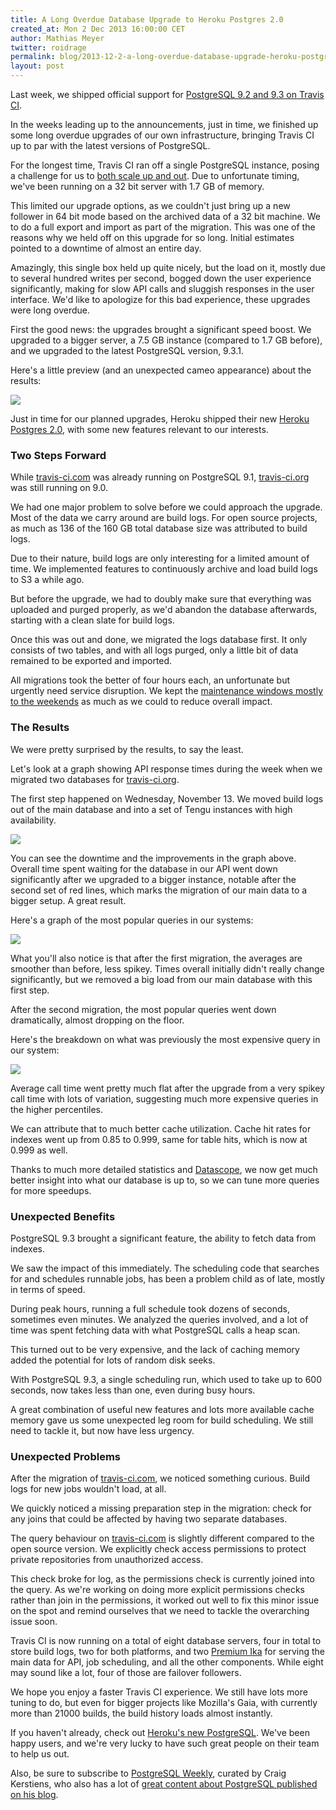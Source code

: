 ```yaml
---
title: A Long Overdue Database Upgrade to Heroku Postgres 2.0
created_at: Mon 2 Dec 2013 16:00:00 CET
author: Mathias Meyer
twitter: roidrage
permalink: blog/2013-12-2-a-long-overdue-database-upgrade-heroku-postgres
layout: post
---
```

Last week, we shipped official support for [PostgreSQL 9.2 and 9.3 on Travis CI](blog/2013-11-29-postgresql-92-93-now-available/).

In the weeks leading up to the announcements, just in time, we finished up some long overdue upgrades of our own infrastructure, bringing Travis CI up to par with the latest versions of PostgreSQL.

For the longest time, Travis CI ran off a single PostgreSQL instance, posing a challenge for us to [both scale up and out](http://about.travis-ci.org/blog/2013-08-08-solving-the-puzzle-of-scalable-log-processing/). Due to unfortunate timing, we've been running on a 32 bit server with 1.7 GB of memory.

This limited our upgrade options, as we couldn't just bring up a new follower in 64 bit mode based on the archived data of a 32 bit machine. We to do a full export and import as part of the migration. This was one of the reasons why we held off on this upgrade for so long. Initial estimates pointed to a downtime of almost an entire day.

Amazingly, this single box held up quite nicely, but the load on it, mostly due to several hundred writes per second, bogged down the user experience significantly, making for slow API calls and sluggish responses in the user interface. We'd like to apologize for this bad experience, these upgrades were long overdue.

First the good news: the upgrades brought a significant speed boost. We upgraded to a bigger server, a 7.5 GB instance (compared to 1.7 GB before), and we upgraded to the latest PostgreSQL version, 9.3.1.

Here's a little preview (and an unexpected cameo appearance) about the results:

![](http://s3itch.paperplanes.de/felix_20131117_185835.jpg)

Just in time for our planned upgrades, Heroku shipped their new [Heroku Postgres 2.0](https://postgres.heroku.com/blog/past/2013/11/11/heroku_postgres_20/), with some new features relevant to our interests.

### Two Steps Forward

While [travis-ci.com](https://travis-ci.com) was already running on PostgreSQL 9.1, [travis-ci.org](https://travis-ci.org) was still running on 9.0.

We had one major problem to solve before we could approach the upgrade. Most of the data we carry around are build logs. For open source projects, as much as 136 of the 160 GB total database size was attributed to build logs.

Due to their nature, build logs are only interesting for a limited amount of time. We implemented features to continuously archive and load build logs to S3 a while ago.

But before the upgrade, we had to doubly make sure that everything was uploaded and purged properly, as we'd abandon the database afterwards, starting with a clean slate for build logs.

Once this was out and done, we migrated the logs database first. It only consists of two tables, and with all logs purged, only a little bit of data remained to be exported and imported.

All migrations took the better of four hours each, an unfortunate but urgently need service disruption. We kept the [maintenance windows mostly to the weekends](/blog/2013-07-23-3-essential-preparation-steps-for-a-successful-maintenance/) as much as we could to reduce overall impact.

### The Results

We were pretty surprised by the results, to say the least.

Let's look at a graph showing API response times during the week when we migrated two databases for [travis-ci.org](https://travis-ci.org).

The first step happened on Wednesday, November 13. We moved build logs out of the main database and into a set of Tengu instances with high availability.

![](http://s3itch.paperplanes.de/Screen_Shot_20131118_at_3.27.08_pm.png_20131202_132104.jpg)

You can see the downtime and the improvements in the graph above. Overall time spent waiting for the database in our API went down significantly after we upgraded to a bigger instance, notable after the second set of red lines, which marks the migration of our main data to a bigger setup. A great result.

Here's a graph of the most popular queries in our systems:

![](http://s3itch.paperplanes.de/database_20131202_131648.jpg)

What you'll also notice is that after the first migration, the averages are smoother than before, less spikey. Times overall initially didn't really change significantly, but we removed a big load from our main database with this first step.

After the second migration, the most popular queries went down dramatically, almost dropping on the floor.

Here's the breakdown on what was previously the most expensive query in our system:

![](http://s3itch.paperplanes.de/buildfind_20131202_133627.jpg)

Average call time went pretty much flat after the upgrade from a very spikey call time with lots of variation, suggesting much more expensive queries in the higher percentiles.

We can attribute that to much better cache utilization. Cache hit rates for indexes went up from 0.85 to 0.999, same for table hits, which is now at 0.999 as well.

Thanks to much more detailed statistics and [Datascope](https://github.com/will/datascope), we now get much better insight into what our database is up to, so we can tune more queries for more speedups.

### Unexpected Benefits

PostgreSQL 9.3 brought a significant feature, the ability to fetch data from indexes.

We saw the impact of this immediately. The scheduling code that searches for and schedules runnable jobs, has been a problem child as of late, mostly in terms of speed.

During peak hours, running a full schedule took dozens of seconds, sometimes even minutes. We analyzed the queries involved, and a lot of time was spent fetching data with what PostgreSQL calls a heap scan.

This turned out to be very expensive, and the lack of caching memory added the potential for lots of random disk seeks.

With PostgreSQL 9.3, a single scheduling run, which used to take up to 600 seconds, now takes less than one, even during busy hours.

A great combination of useful new features and lots more available cache memory gave us some unexpected leg room for build scheduling. We still need to tackle it, but now have less urgency.

### Unexpected Problems

After the migration of [travis-ci.com](https://travis-ci.com), we noticed something curious. Build logs for new jobs wouldn't load, at all.

We quickly noticed a missing preparation step in the migration: check for any joins that could be affected by having two separate databases.

The query behaviour on [travis-ci.com](https://travis-ci.com) is slightly different compared to the open source version. We explicitly check access permissions to protect private repositories from unauthorized access.

This check broke for log, as the permissions check is currently joined into the query. As we're working on doing more explicit permissions checks rather than join in the permissions, it worked out well to fix this minor issue on the spot and remind ourselves that we need to tackle the overarching issue soon.

Travis CI is now running on a total of eight database servers, four in total to store build logs, two for both platforms, and two [Premium Ika](https://devcenter.heroku.com/articles/heroku-postgres-production-tier-technical-characterization#performance-characteristics) for serving the main data for API, job scheduling, and all the other components. While eight may sound like a lot, four of those are failover followers.

We hope you enjoy a faster Travis CI experience. We still have lots more tuning to do, but even for bigger projects like Mozilla's Gaia, with currently more than 21000 builds, the build history loads almost instantly.

If you haven't already, check out [Heroku's new PostgreSQL](http://postgres.heroku.com). We've been happy users, and we're very lucky to have such great people on their team to help us out.

Also, be sure to subscribe to [PostgreSQL Weekly](http://postgresweekly.com), curated by Craig Kerstiens, who also has a lot of [great content about PostgreSQL published on his blog](http://www.craigkerstiens.com/categories/postgres/).
